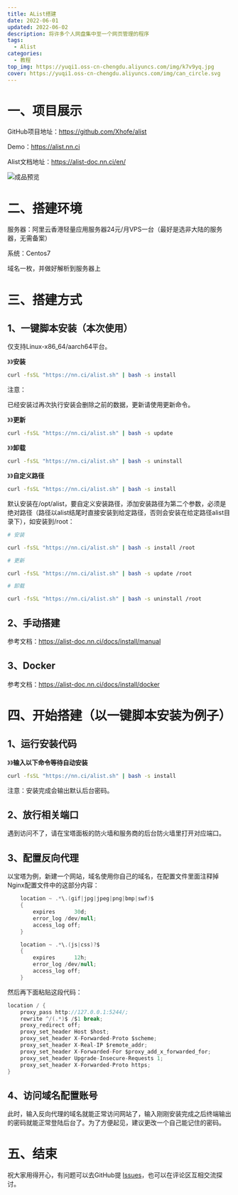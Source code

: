 ```yaml
---
title: AList搭建
date: 2022-06-01
updated: 2022-06-02
description: 将许多个人网盘集中至一个网页管理的程序
tags: 
  - Alist
categories: 
  - 教程
top_img: https://yuqi1.oss-cn-chengdu.aliyuncs.com/img/k7v9yq.jpg
cover: https://yuqi1.oss-cn-chengdu.aliyuncs.com/img/can_circle.svg
---
```


# 一、项目展示

GitHub项目地址：https://github.com/Xhofe/alist

Demo：https://alist.nn.ci

Alist文档地址：https://alist-doc.nn.ci/en/

![成品预览](https://yuqi1.oss-cn-chengdu.aliyuncs.com/img/image-20220602195814680.png)

# 二、搭建环境

服务器：阿里云香港轻量应用服务器24元/月VPS一台（最好是选非大陆的服务器，无需备案）

系统：Centos7

域名一枚，并做好解析到服务器上

# 三、搭建方式

## 1、一键脚本安装（本次使用）

仅支持Linux-x86_64/aarch64平台。

》》**安装**

```bash
curl -fsSL "https://nn.ci/alist.sh" | bash -s install
```

注意：

已经安装过再次执行安装会删除之前的数据，更新请使用更新命令。

》》**更新**

```bash
curl -fsSL "https://nn.ci/alist.sh" | bash -s update
```

》》**卸载**

```bash
curl -fsSL "https://nn.ci/alist.sh" | bash -s uninstall
```

》》**自定义路径**

```bash
curl -fsSL "https://nn.ci/alist.sh" | bash -s install
```

默认安装在/opt/alist，要自定义安装路径，添加安装路径为第二个参数，必须是绝对路径（路径以alist结尾时直接安装到给定路径，否则会安装在给定路径alist目录下），如安装到/root：
```bash
# 安装

curl -fsSL "https://nn.ci/alist.sh" | bash -s install /root

# 更新

curl -fsSL "https://nn.ci/alist.sh" | bash -s update /root

# 卸载

curl -fsSL "https://nn.ci/alist.sh" | bash -s uninstall /root
```



## 2、手动搭建

参考文档：https://alist-doc.nn.ci/docs/install/manual



## 3、Docker

参考文档：https://alist-doc.nn.ci/docs/install/docker



# 四、开始搭建（以一键脚本安装为例子）

## 1、运行安装代码

》》**输入以下命令等待自动安装**

```bash
curl -fsSL "https://nn.ci/alist.sh" | bash -s install
```

注意：安装完成会输出默认后台密码。

## 2、放行相关端口

遇到访问不了，请在宝塔面板的防火墙和服务商的后台防火墙里打开对应端口。

## 3、配置反向代理

以宝塔为例，新建一个网站，域名使用你自己的域名，在配置文件里面注释掉Nginx配置文件中的这部分内容：

```c#
    location ~ .*\.(gif|jpg|jpeg|png|bmp|swf)$
    {
        expires      30d;
        error_log /dev/null;
        access_log off;
    }

    location ~ .*\.(js|css)?$
    {
        expires      12h;
        error_log /dev/null;
        access_log off; 
    }
```

然后再下面粘贴这段代码：

```c#
location / {
    proxy_pass http://127.0.0.1:5244/;
    rewrite ^/(.*)$ /$1 break;
    proxy_redirect off;
    proxy_set_header Host $host;
    proxy_set_header X-Forwarded-Proto $scheme;
    proxy_set_header X-Real-IP $remote_addr;
    proxy_set_header X-Forwarded-For $proxy_add_x_forwarded_for;
    proxy_set_header Upgrade-Insecure-Requests 1;
    proxy_set_header X-Forwarded-Proto https;
}
```

## 4、访问域名配置账号

此时，输入反向代理的域名就能正常访问网站了，输入刚刚安装完成之后终端输出的密码就能正常登陆后台了。为了方便起见，建议更改一个自己能记住的密码。

# 五、结束

祝大家用得开心，有问题可以去GitHub提 [Issues](https://github.com/Xhofe/alist/issues)，也可以在评论区互相交流探讨。

